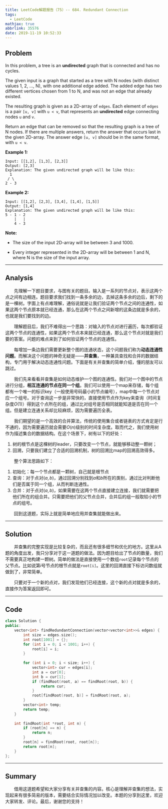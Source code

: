 ```yaml
---
title: LeetCode解题报告（75）-- 684. Redundant Connection
tags:
  - LeetCode
mathjax: true
abbrlink: 35576
date: 2019-11-19 10:52:33
---
```


## Problem

In this problem, a tree is an **undirected** graph that is connected and has no cycles.

The given input is a graph that started as a tree with N nodes (with distinct values 1, 2, ..., N), with one additional edge added. The added edge has two different vertices chosen from 1 to N, and was not an edge that already existed.

The resulting graph is given as a 2D-array of `edges`. Each element of `edges` is a pair `[u, v]` with `u < v`, that represents an **undirected** edge connecting nodes `u` and `v`.

Return an edge that can be removed so that the resulting graph is a tree of N nodes. If there are multiple answers, return the answer that occurs last in the given 2D-array. The answer edge `[u, v]` should be in the same format, with `u < v`.

<!-- more -->

**Example 1:**

```
Input: [[1,2], [1,3], [2,3]]
Output: [2,3]
Explanation: The given undirected graph will be like this:
  1
 / \
2 - 3
```

**Example 2:**

```
Input: [[1,2], [2,3], [3,4], [1,4], [1,5]]
Output: [1,4]
Explanation: The given undirected graph will be like this:
5 - 1 - 2
    |   |
    4 - 3
```

**Note:**

+ The size of the input 2D-array will be between 3 and 1000.

+ Every integer represented in the 2D-array will be between 1 and N, where N is the size of the input array.

------

## Analysis

&emsp;&emsp;先理解一下题目要求，与图有关的题目。输入是一系列的节点对，表示这两个点之间有边相连。题目要求我们找到一条多余的边，去掉这条多余的边后，剩下的是一棵树。字面上有点难理解，通俗说就是让我们验证两个节点之间的连通性，如果这两个节点原本就已经连通，那么在这两个节点之间新增的这条边就是多余的，也就是我们要找到的边。

&emsp;&emsp;理解题目后，我们不难得出一个思路：对输入的节点对进行遍历，每次都验证这两个节点的连通性，如果这两个节点本来就已经连通，那么这个节点对就是我们要的答案。问题的难点来到了如何验证两个节点的连通性。

&emsp;&emsp;每增加一条边我们需要更新整个图的连通状态，这个问题我们称为**动态连通性问题**。而解决这个问题的神奇无疑是——**并查集**，一种兼具查找和合并的数据结构，专门用于解决动态连通性问题。下面是有关并查集的简单介绍，懂的朋友可以跳过。

&emsp;&emsp;我们先来看看并查集是如何动态维护一个图的连通性。我们对一个图中的节点进行分组，**相互连通的节点在同一个组**。我们可以使用一个map来存储，每个组都有一个唯一的标识key（一般使用号码最小的节点编号），map中每一个节点对应一个组号。对于查询这一步是非常快的，直接使用节点作为key来查询（时间复杂度$O(1)$）得到这个点所在的组，通过比对组号是否相同就能知道是否在同一个组。但是建立连通关系却比较麻烦，因为需要遍历全表。

&emsp;&emsp;我们期望的是一个高效的合并算法，传统的使用集合或者链表的方式肯定是行不通的，因为需要遍历就会需要$O(n)$级别的时间复杂度。取而代之，我们使用树作为描述集合的数据结构。在这个场景下，树有以下的好处：

1. 树的根节点是这棵树的leader，只要改变一个节点，就能够移动整一颗树；
2. 回溯，只要我们建立了合适的回溯机制，树的回溯比map的回溯高效得多。

&emsp;&emsp;整个算法思路如下：

1. 初始化：每一个节点都是一颗树，自己就是根节点
2. 查询：对于点对$(a,b)$，通过回溯分别找到$a$和$b$所在的类别，通过比对判断他们是否属于同一个组，从而判断连通性。
3. 合并：对于点对$(a,b)$，如果需要在这两个节点直接建立连接，我们就需要把他们所在的组合并。只需要把他们的父节点合并，合并后的组一般取较小的节点的组号。

&emsp;&emsp;回到这道题，实际上就是简单地应用并查集就能做出来。

------

## Solution

&emsp;&emsp;并查集的完整实现是比较复杂的，而且还有很多细节和优化的地方。这里从A题的角度出发，我只分享对于这一道题的做法。因为题目给出了节点的数量，我们不需要真正地构建一颗树。简单的做法是直接使用一个数组`root`记录每个节点的父节点。比如说第$i$号节点的根节点就是`root[i]`。这里的回溯直接下标访问数组就做到了，非常简单。

&emsp;&emsp;只要对于一个新的点对，我们发现他们已经连接，这个新的点对就是多余的，直接作为答案返回即可。

------

## Code

```c++
class Solution {
public:
    vector<int> findRedundantConnection(vector<vector<int>>& edges) {
        int size = edges.size();
        int root[1001] = {};
        for (int i = 0; i < 1001; i++) {
            root[i] = i;
        }
        
        for (int i = 0; i < size; i++) {
            vector<int> cur = edges[i];
            int a = cur[0];
            int b = cur[1];
            if (findRoot(root, a) == findRoot(root, b)) {
                return cur;
            }
            root[findRoot(root, b)] = findRoot(root, a);
        }
        vector<int> temp;
        return temp;
    }
    
    int findRoot(int *root, int n) {
        if (root[n] == n) {
            return n;
        }
        root[n] = findRoot(root, root[n]);
        return root[n];
    }
};
```

------

## Summary

 &emsp;&emsp;借用这道题希望和大家分享有关并查集的内容。核心是理解并查集的想法，实现起来有很多简易的版本，需要结合实际情况加以改变。本题的分享到这里，欢迎大家转发、评论。最后，谢谢您的支持！